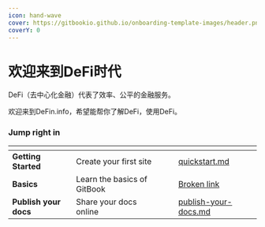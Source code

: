 ```yaml
---
icon: hand-wave
cover: https://gitbookio.github.io/onboarding-template-images/header.png
coverY: 0
---
```


# 欢迎来到DeFi时代

DeFi（去中心化金融）代表了效率、公平的金融服务。

欢迎来到DeFin.info，希望能帮你了解DeFi，使用DeFi。



### Jump right in

<table data-view="cards"><thead><tr><th></th><th></th><th data-hidden data-card-cover data-type="files"></th><th data-hidden></th><th data-hidden data-card-target data-type="content-ref"></th></tr></thead><tbody><tr><td><strong>Getting Started</strong></td><td>Create your first site</td><td></td><td></td><td><a href="get-started/quickstart.md">quickstart.md</a></td></tr><tr><td><strong>Basics</strong></td><td>Learn the basics of GitBook</td><td></td><td></td><td><a href="broken-reference">Broken link</a></td></tr><tr><td><strong>Publish your docs</strong></td><td>Share your docs online</td><td></td><td></td><td><a href="get-started/publish-your-docs.md">publish-your-docs.md</a></td></tr></tbody></table>
